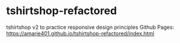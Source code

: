 # tshirtshop-refactored
tshirtshop v2 to practice responsive design principles
Github Pages: https://amarie401.github.io/tshirtshop-refactored/index.html
